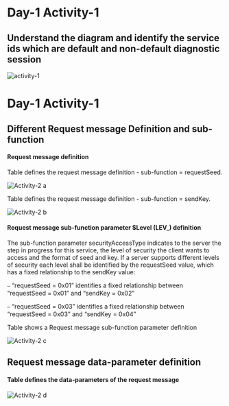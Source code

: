 # Day-1 Activity-1

## Understand the diagram and identify the service ids which are default and non-default diagnostic session

![activity-1](https://user-images.githubusercontent.com/115522470/201644978-16ffe88d-fe20-46e4-a360-857d105a7bb7.png)


# Day-1 Activity-1

## Different Request message Definition and sub-function

#### Request message definition

Table defines the request message definition - sub-function = requestSeed. 

![Activity-2 a](https://user-images.githubusercontent.com/115522470/201646754-3280862e-b44c-4812-8292-61bdf332d00c.png)

Table defines the request message definition - sub-function = sendKey. 

![Activity-2 b](https://user-images.githubusercontent.com/115522470/201647315-436e4a77-9330-4cd8-beb5-7d95184f3bf9.png)

#### Request message sub-function parameter $Level (LEV_) definition

The sub-function parameter securityAccessType indicates to the server the step in progress for this service,
the level of security the client wants to access and the format of seed and key. If a server supports different
levels of security each level shall be identified by the requestSeed value, which has a fixed relationship to the
sendKey value:

⎯ “requestSeed = 0x01” identifies a fixed relationship between “requestSeed = 0x01” and “sendKey = 0x02”

⎯ “requestSeed = 0x03” identifies a fixed relationship between “requestSeed = 0x03” and “sendKey = 0x04”

Table shows a Request message sub-function parameter definition

![Activity-2 c](https://user-images.githubusercontent.com/115522470/201648308-8fd0cd68-a873-44c1-b5b8-1a646c4ee99a.png)

## Request message data-parameter definition

#### Table defines the data-parameters of the request message

![Activity-2 d](https://user-images.githubusercontent.com/115522470/201649261-7fc21ac9-8c24-4a36-86be-80cb83350822.png)

